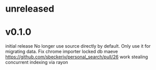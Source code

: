 # unreleased 

# v0.1.0 

initial release
No longer use source directly by default. Only use it for migrating data.
Fix chrome importer locked db maeve https://github.com/sbeckeriv/personal_search/pull/26
work stealing concurrent indexing via rayon
